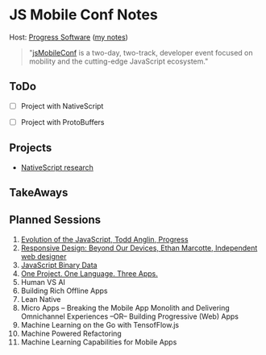 # JS Mobile Conf Notes

Host: [Progress Software](https://www.progress.com/) ([my notes](./progress.md))

> "[jsMobileConf](https://jsmobileconf.com/) is a two-day, two-track, developer event focused on mobility and the cutting-edge JavaScript ecosystem."


## ToDo

- [ ] Project with NativeScript
- [ ] Project with ProtoBuffers


## Projects

- [NativeScript research](./nativescript.md)


## TakeAways


## Planned Sessions

1. [Evolution of the JavaScript, Todd Anglin, Progress](./evolution-of-js.md)
1. [Responsive Design: Beyond Our Devices, Ethan Marcotte, Independent web designer](./responsive-design.md)
1. [JavaScript Binary Data](./js-binary.md)
1. [One Project. One Language. Three Apps.](./one-one-three.md)
1. Human VS AI
1. Building Rich Offline Apps
1. Lean Native
1. Micro Apps – Breaking the Mobile App Monolith and Delivering Omnichannel Experiences –OR– Building Progressive (Web) Apps
1. Machine Learning on the Go with TensofFlow.js
1. Machine Powered Refactoring
1. Machine Learning Capabilities for Mobile Apps